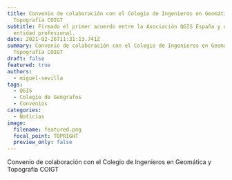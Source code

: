 ```yaml
---
title: Convenio de colaboración con el Colegio de Ingenieros en Geomática y
  Topografía COIGT
subtitle: Firmado el primer acuerdo entre la Asociación QGIS España y una
  entidad profesional.
date: 2021-02-26T11:31:13.741Z
summary: Convenio de colaboración con el Colegio de Ingenieros en Geomática y
  Topografía COIGT
draft: false
featured: true
authors:
  - miguel-sevilla
tags:
  - QGIS
  - Colegio de Geógrafos
  - Convenios
categories:
  - Noticias
image:
  filename: featured.png
  focal_point: TOPRIGHT
  preview_only: false
---
```

Convenio de colaboración con el Colegio de Ingenieros en Geomática y Topografía COIGT